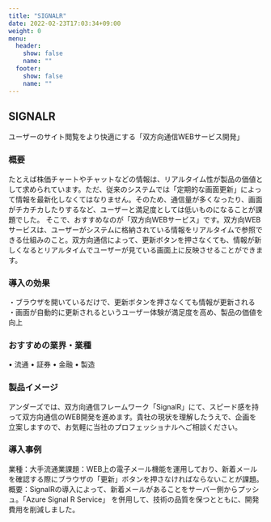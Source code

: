 ```yaml
---
title: "SIGNALR"
date: 2022-02-23T17:03:34+09:00
weight: 0
menu:
  header:
    show: false
    name: ""
  footer:
    show: false
    name: ""
---
```


## SIGNALR
ユーザーのサイト閲覧をより快適にする「双方向通信WEBサービス開発」

### 概要
たとえば株価チャートやチャットなどの情報は、リアルタイム性が製品の価値として求められています。ただ、従来のシステムでは「定期的な画面更新」によって情報を最新化しなくてはなりません。そのため、通信量が多くなったり、画面がチカチカしたりするなど、ユーザーと満足度としては低いものになることが課題でした。
そこで、おすすめなのが「双方向WEBサービス」です。双方向WEBサービスは、ユーザーがシステムに格納されている情報をリアルタイムで参照できる仕組みのこと。双方向通信によって、更新ボタンを押さなくても、情報が新しくなるとリアルタイムでユーザーが見ている画面上に反映させることができます。

### 導入の効果　
・ブラウザを開いているだけで、更新ボタンを押さなくても情報が更新される
・画面が自動的に更新されるというユーザー体験が満足度を高め、製品の価値を向上

### おすすめの業界・業種
•	流通
•	証券
•	金融
•	製造

### 製品イメージ
アンダーズでは、双方向通信フレームワーク「SignalR」にて、スピード感を持って双方向通信のWEB開発を進めます。貴社の現状を理解したうえで、企画を立案しますので、お気軽に当社のプロフェッショナルへご相談ください。

### 導入事例
業種：大手流通業課題：WEB上の電子メール機能を運用しており、新着メールを確認する際にブラウザの「更新」ボタンを押さなければならないことが課題。
概要：SignalRの導入によって、新着メールがあることをサーバー側からプッシュ。「Azure Signal R Service」 を併用して、技術の品質を保つとともに、開発費用を削減しました。
